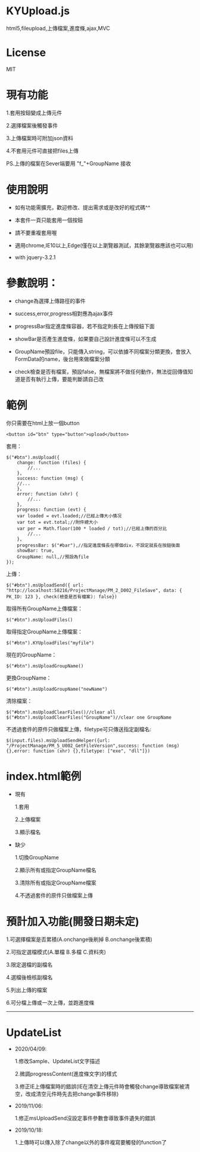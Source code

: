 # KYUpload.js
html5,fileupload,上傳檔案,進度條,ajax,MVC

# License
MIT

# 現有功能
1.套用按鈕變成上傳元件

2.選擇檔案後觸發事件

3.上傳檔案時可附加json資料

4.不套用元件可直接把files上傳

PS.上傳的檔案在Sever端要用 "f_"+GroupName 接收

# 使用說明
* 如有功能需擴充，歡迎修改、提出需求或是改好的程式碼^^

* 本套件一頁只能套用一個按鈕

* 請不要重複套用喔

* 適用chrome,IE10以上,Edge(僅在以上瀏覽器測試，其餘瀏覽器應該也可以用)

* with jquery-3.2.1

# 參數說明：
* change為選擇上傳路徑的事件

* success,error,progress相對應為ajax事件

* progressBar指定進度條容器，若不指定則長在上傳按鈕下面

* showBar是否產生進度條，如果要自己設計進度條可以不生成

* GroupName預設file，只能傳入string，可以依據不同檔案分類更換，會放入FormData的name，後台用來做檔案分類

* check檢查是否有檔案，預設false，無檔案將不做任何動作，無法從回傳值知道是否有執行上傳，要能判斷請自己改

# 範例
你只需要在html上放一個button

    <button id="btn" type="button">upload</button>

套用：
    
    $("#btn").msUpload({
    	change: function (files) {
    		//...
    	},
    	success: function (msg) {
		//...
    	},
    	error: function (xhr) {
    		//...
    	},
    	progress: function (evt) {
		var loaded = evt.loaded;//已經上傳大小情况 
		var tot = evt.total;//附件總大小 
		var per = Math.floor(100 * loaded / tot);//已經上傳的百分比  
    		//...
    	},
    	progressBar: $("#bar"),//指定進度條長在哪個div，不設定就長在按鈕後面
    	showBar: true,
    	GroupName: null,//預設為file
    });
    
上傳：

	$("#btn").msUploadSend({ url: "http://localhost:58216/ProjectManage/PM_2_D002_FileSave", data: { PK_ID: 123 }, check(檢查是否有檔案): false})
	
取得所有GroupName上傳檔案：

	$("#btn").msUploadFiles()
	
取得指定GroupName上傳檔案：

	$("#btn").KYUploadFiles("myfile")

現在的GroupName：

	$("#btn").msUploadGroupName()

更換GroupName：

	$("#btn").msUploadGroupName("newName")

清除檔案：

	$("#btn").msUploadClearFiles()//clear all
	$("#btn").msUploadClearFiles("GroupName")//clear one GroupName

不透過套件的原件只做檔案上傳，filetype可只傳送指定副檔名:

	$(input.files).msUploadSendHelper({url: "/ProjectManage/PM_5_U002_GetFileVersion",success: function (msg) {},error: function (xhr) {},filetype: ["exe", "dll"]})

# index.html範例
* 現有

  1.套用

  2.上傳檔案

  3.顯示檔名

* 缺少

  1.切換GroupName

  2.顯示所有或指定GroupName檔名

  3.清除所有或指定GroupName檔案

  4.不透過套件的原件只做檔案上傳

# 預計加入功能(開發日期未定)
1.可選擇檔案是否累積(A.onchange後刷掉 B.onchange後累積)

2.可指定選檔模式(A.單檔 B.多檔 C.資料夾)

3.限定選檔的副檔名

4.選檔後檢核副檔名

5.列出上傳的檔案

6.可分檔上傳或一次上傳，並跑進度條


------------------------------------------------------------------------------------------------
# UpdateList

* 2020/04/09:

  1.修改Sample、UpdateList文字描述

  2.微調progressContent(進度條文字)的樣式

  3.修正IE上傳檔案時的錯誤(IE在清空上傳元件時會觸發change導致檔案被清空，改成清空元件時先去把change事件移除)

* 2019/11/06:

  1.修正msUploadSend沒設定事件參數會導致事件遺失的錯誤

* 2019/10/18:

  1.上傳時可以傳入除了change以外的事件複寫要觸發的function了
